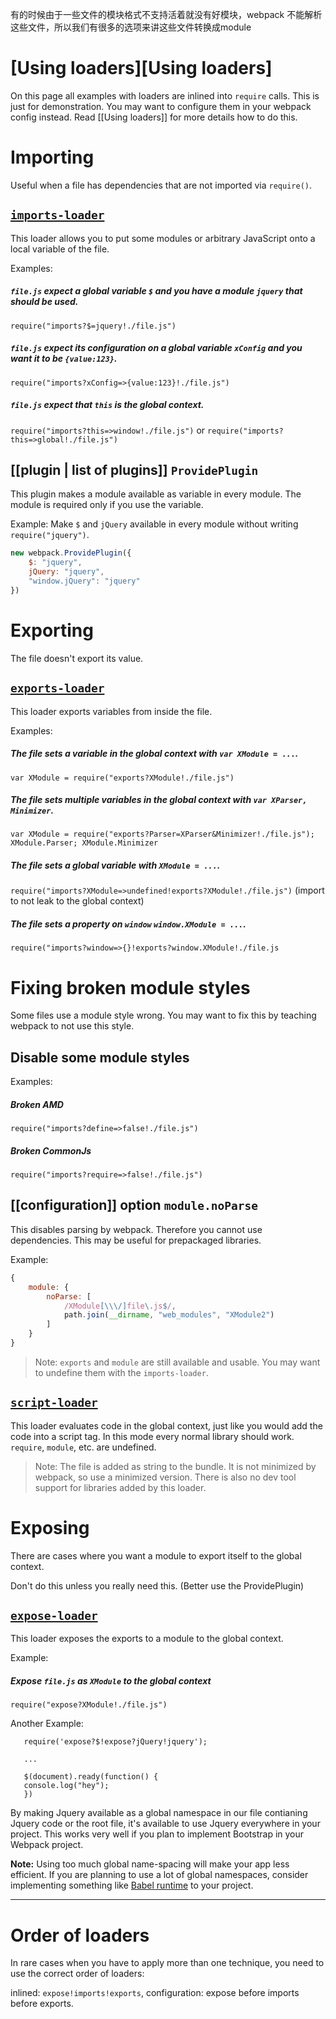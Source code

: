 有的时候由于一些文件的模块格式不支持活着就没有好模块，webpack 不能解析这些文件，所以我们有很多的选项来讲这些文件转换成module



# [Using loaders][Using loaders]

On this page all examples with loaders are inlined into `require` calls. This is just for demonstration. You may want to configure them in your webpack config instead. Read [[Using loaders]] for more details how to do this.



# Importing

Useful when a file has dependencies that are not imported via `require()`. 

## [`imports-loader`](https://github.com/webpack/imports-loader)

This loader allows you to put some modules or arbitrary JavaScript onto a local variable of the file.

Examples: 

##### `file.js` expect a global variable `$` and you have a module `jquery` that should be used.

`require("imports?$=jquery!./file.js")`

##### `file.js` expect its configuration on a global variable `xConfig` and you want it to be `{value:123}`.

`require("imports?xConfig=>{value:123}!./file.js")`

##### `file.js` expect that `this` is the global context.

`require("imports?this=>window!./file.js")` or `require("imports?this=>global!./file.js")`

## [[plugin | list of plugins]] `ProvidePlugin`

This plugin makes a module available as variable in every module. The module is required only if you use the variable.

Example: Make `$` and `jQuery` available in every module without writing `require("jquery")`.

``` javascript
new webpack.ProvidePlugin({
	$: "jquery",
	jQuery: "jquery",
	"window.jQuery": "jquery"
})
```



# Exporting

The file doesn't export its value.

## [`exports-loader`](https://github.com/webpack/exports-loader)

This loader exports variables from inside the file.

Examples:

##### The file sets a variable in the global context with `var XModule = ...`.

`var XModule = require("exports?XModule!./file.js")`

##### The file sets multiple variables in the global context with `var XParser, Minimizer`.

`var XModule = require("exports?Parser=XParser&Minimizer!./file.js"); XModule.Parser; XModule.Minimizer`

##### The file sets a global variable with `XModule = ...`.

`require("imports?XModule=>undefined!exports?XModule!./file.js")` (import to not leak to the global context)

##### The file sets a property on `window` `window.XModule = ...`.

`require("imports?window=>{}!exports?window.XModule!./file.js`




# Fixing broken module styles

Some files use a module style wrong. You may want to fix this by teaching webpack to not use this style.

## Disable some module styles

Examples:

##### Broken AMD

`require("imports?define=>false!./file.js")`

##### Broken CommonJs

`require("imports?require=>false!./file.js")`

## [[configuration]] option `module.noParse`

This disables parsing by webpack. Therefore you cannot use dependencies. This may be useful for prepackaged libraries.

Example:

``` javascript
{
	module: {
		noParse: [
			/XModule[\\\/]file\.js$/,
			path.join(__dirname, "web_modules", "XModule2")
		]
	}
}
```

> Note: `exports` and `module` are still available and usable. You may want to undefine them with the `imports-loader`.

## [`script-loader`](https://github.com/webpack/script-loader)

This loader evaluates code in the global context, just like you would add the code into a script tag. In this mode every normal library should work. `require`, `module`, etc. are undefined.

> Note: The file is added as string to the bundle. It is not minimized by webpack, so use a minimized version. There is also no dev tool support for libraries added by this loader.




# Exposing

There are cases where you want a module to export itself to the global context.

Don't do this unless you really need this. (Better use the ProvidePlugin)

## [`expose-loader`](https://github.com/webpack/expose-loader)

This loader exposes the exports to a module to the global context.

Example: 

##### Expose `file.js` as `XModule` to the global context

`require("expose?XModule!./file.js")`


Another Example: 

``` 
   require('expose?$!expose?jQuery!jquery');
   
   ...

   $(document).ready(function() {
   console.log("hey");
   })

```

By making Jquery available as a global namespace in our file contianing Jquery code or the root file, it's available to use Jquery everywhere in your project. This works very well if you plan to implement Bootstrap in your Webpack project. 

**Note:** Using too much global name-spacing will make your app less efficient. If you are planning to use a lot of global namespaces, consider implementing something like [Babel runtime](http://babeljs.io/docs/plugins/transform-runtime/) to your project. 

***




# Order of loaders

In rare cases when you have to apply more than one technique, you need to use the correct order of loaders:

inlined: `expose!imports!exports`, configuration: expose before imports before exports.